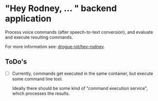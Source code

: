 # "Hey Rodney, … " backend application

Process voice commands (after speech-to-text conversion), and evaluate and execute resulting commands.

For more information see: [drogue-iot/hey-rodney](https://github.com/drogue-iot/hey-rodney).

## ToDo's

* [ ] Currently, commands get executed in the same container, but execute some command line tool.

  Ideally there should be some kind of "command execution service", which processes the results.
